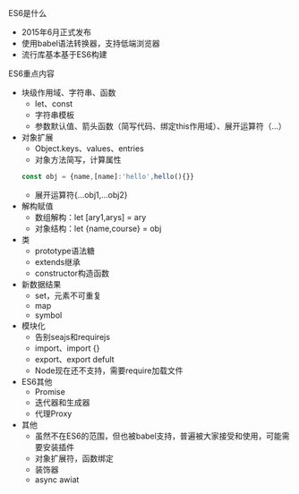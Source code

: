 ES6是什么
* 2015年6月正式发布
* 使用babel语法转换器，支持低端浏览器
* 流行库基本基于ES6构建

ES6重点内容
* 块级作用域、字符串、函数
  * let、const
  * 字符串模板
  * 参数默认值、箭头函数（简写代码、绑定this作用域）、展开运算符（...）
* 对象扩展
  * Object.keys、values、entries
  * 对象方法简写，计算属性 
  ```js
  const obj = {name,[name]:'hello',hello(){}}
  ```
  * 展开运算符{...obj1,...obj2}
* 解构赋值
  * 数组解构：let [ary1,arys] = ary
  * 对象结构：let {name,course} = obj
* 类
  * prototype语法糖
  * extends继承
  * constructor构造函数
* 新数据结果
  * set，元素不可重复
  * map
  * symbol
* 模块化
  * 告别seajs和requirejs
  * import、import {}
  * export、export defult
  * Node现在还不支持，需要require加载文件
* ES6其他
  * Promise
  * 迭代器和生成器
  * 代理Proxy
* 其他
  * 虽然不在ES6的范围，但也被babel支持，普遍被大家接受和使用，可能需要安装插件
  * 对象扩展符，函数绑定
  * 装饰器
  * async awiat
